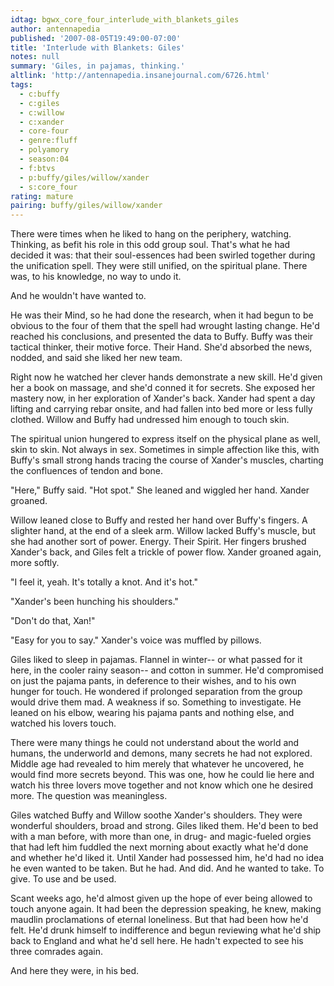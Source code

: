 ```yaml
---
idtag: bgwx_core_four_interlude_with_blankets_giles
author: antennapedia
published: '2007-08-05T19:49:00-07:00'
title: 'Interlude with Blankets: Giles'
notes: null
summary: 'Giles, in pajamas, thinking.'
altlink: 'http://antennapedia.insanejournal.com/6726.html'
tags:
  - c:buffy
  - c:giles
  - c:willow
  - c:xander
  - core-four
  - genre:fluff
  - polyamory
  - season:04
  - f:btvs
  - p:buffy/giles/willow/xander
  - s:core_four
rating: mature
pairing: buffy/giles/willow/xander
---
```

There were times when he liked to hang on the periphery, watching. Thinking, as befit his role in this odd group soul. That's what he had decided it was: that their soul-essences had been swirled together during the unification spell. They were still unified, on the spiritual plane. There was, to his knowledge, no way to undo it.

And he wouldn't have wanted to.

He was their Mind, so he had done the research, when it had begun to be obvious to the four of them that the spell had wrought lasting change. He'd reached his conclusions, and presented the data to Buffy. Buffy was their tactical thinker, their motive force. Their Hand. She'd absorbed the news, nodded, and said she liked her new team.

Right now he watched her clever hands demonstrate a new skill. He'd given her a book on massage, and she'd conned it for secrets. She exposed her mastery now, in her exploration of Xander's back. Xander had spent a day lifting and carrying rebar onsite, and had fallen into bed more or less fully clothed. Willow and Buffy had undressed him enough to touch skin.

The spiritual union hungered to express itself on the physical plane as well, skin to skin. Not always in sex. Sometimes in simple affection like this, with Buffy's small strong hands tracing the course of Xander's muscles, charting the confluences of tendon and bone.

"Here," Buffy said. "Hot spot." She leaned and wiggled her hand. Xander groaned.

Willow leaned close to Buffy and rested her hand over Buffy's fingers. A slighter hand, at the end of a sleek arm. Willow lacked Buffy's muscle, but she had another sort of power. Energy. Their Spirit. Her fingers brushed Xander's back, and Giles felt a trickle of power flow. Xander groaned again, more softly.

"I feel it, yeah. It's totally a knot. And it's hot."

"Xander's been hunching his shoulders."

"Don't do that, Xan!"

"Easy for you to say." Xander's voice was muffled by pillows.

Giles liked to sleep in pajamas. Flannel in winter-- or what passed for it here, in the cooler rainy season-- and cotton in summer. He'd compromised on just the pajama pants, in deference to their wishes, and to his own hunger for touch. He wondered if prolonged separation from the group would drive them mad. A weakness if so. Something to investigate. He leaned on his elbow, wearing his pajama pants and nothing else, and watched his lovers touch.

There were many things he could not understand about the world and humans, the underworld and demons, many secrets he had not explored. Middle age had revealed to him merely that whatever he uncovered, he would find more secrets beyond. This was one, how he could lie here and watch his three lovers move together and not know which one he desired more. The question was meaningless.

Giles watched Buffy and Willow soothe Xander's shoulders. They were wonderful shoulders, broad and strong. Giles liked them. He'd been to bed with a man before, with more than one, in drug- and magic-fueled orgies that had left him fuddled the next morning about exactly what he'd done and whether he'd liked it. Until Xander had possessed him, he'd had no idea he even wanted to be taken. But he had. And did. And he wanted to take. To give. To use and be used.

Scant weeks ago, he'd almost given up the hope of ever being allowed to touch anyone again. It had been the depression speaking, he knew, making maudlin proclamations of eternal loneliness. But that had been how he'd felt. He'd drunk himself to indifference and begun reviewing what he'd ship back to England and what he'd sell here. He hadn't expected to see his three comrades again.

And here they were, in his bed.
